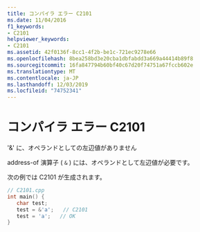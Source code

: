 ```yaml
---
title: コンパイラ エラー C2101
ms.date: 11/04/2016
f1_keywords:
- C2101
helpviewer_keywords:
- C2101
ms.assetid: 42f0136f-8cc1-4f2b-be1c-721ec9278e66
ms.openlocfilehash: 8bea258bd3e20cba1dbfabdd3a669a44414b89f8
ms.sourcegitcommit: 16fa847794b60bf40c67d20f74751a67fccb602e
ms.translationtype: MT
ms.contentlocale: ja-JP
ms.lasthandoff: 12/03/2019
ms.locfileid: "74752341"
---
```

# <a name="compiler-error-c2101"></a>コンパイラ エラー C2101

'&' に、オペランドとしての左辺値がありません

address-of 演算子 ( `&` ) には、オペランドとして左辺値が必要です。

次の例では C2101 が生成されます。

```cpp
// C2101.cpp
int main() {
   char test;
   test = &'a';   // C2101
   test = 'a';   // OK
}
```
